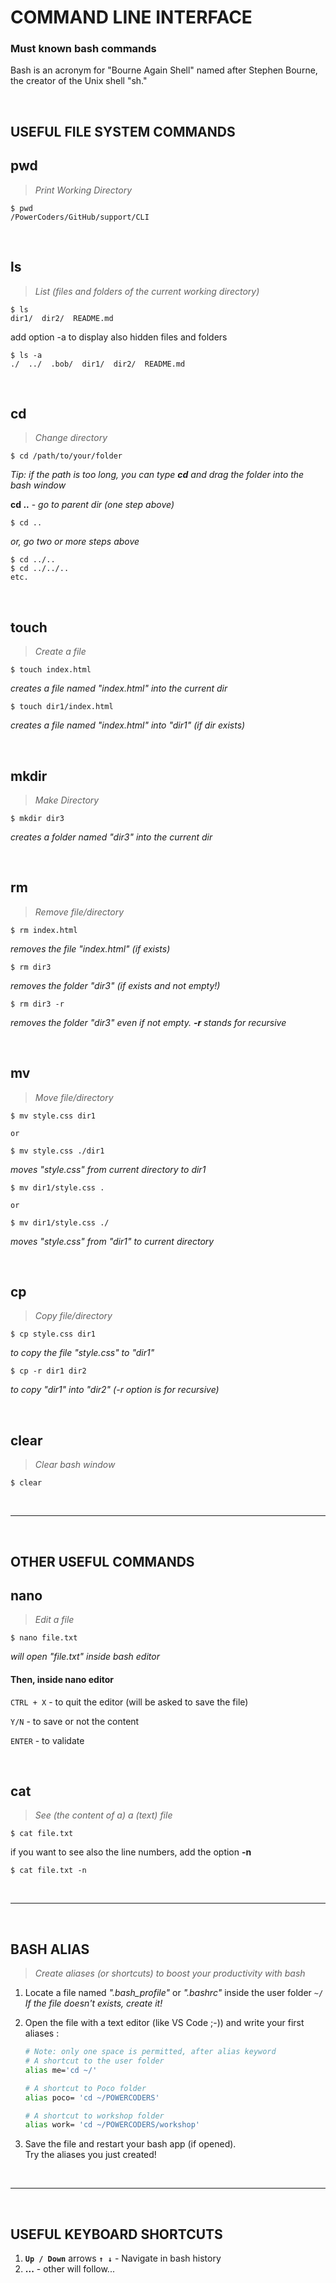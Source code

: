 # COMMAND LINE INTERFACE
<h3>Must known bash commands</h3>
<p>Bash is an acronym for "Bourne Again Shell" named after Stephen Bourne, the creator of the Unix shell "sh."</p>

<br>

## USEFUL FILE SYSTEM COMMANDS

## pwd
> *Print Working Directory*
```shell
$ pwd
/PowerCoders/GitHub/support/CLI
```

<br>

## ls
> *List (files and folders of the current working directory)*

```shell
$ ls
dir1/  dir2/  README.md
```
add option -a to display also hidden files and folders 
```shell
$ ls -a
./  ../  .bob/  dir1/  dir2/  README.md
```

<br>

## cd
> *Change directory*

```shell
$ cd /path/to/your/folder
```
*Tip: if the path is too long, you can type **cd** and drag the folder into the bash window*

**cd ..** - *go to parent dir (one step above)*
```shell
$ cd ..
```

*or, go two or more steps above*
```shell
$ cd ../..
$ cd ../../..
etc.
```

<br>

## touch
> *Create a file*

```shell
$ touch index.html
```
*creates a file named "index.html" into the current dir*

```shell
$ touch dir1/index.html
```
*creates a file named "index.html" into "dir1" (if dir exists)*

<br>

## mkdir
> *Make Directory*

```shell
$ mkdir dir3
```
*creates a folder named "dir3" into the current dir*

<br>

## rm
> *Remove file/directory*
```shell
$ rm index.html
```
*removes the file "index.html" (if exists)*

```shell
$ rm dir3
```
*removes the folder "dir3" (if exists and not empty!)*

```shell
$ rm dir3 -r
```
*removes the folder "dir3" even if not empty. **-r** stands for recursive*

<br>

## mv
> *Move file/directory*
```shell
$ mv style.css dir1

or

$ mv style.css ./dir1
```
*moves "style.css" from current directory to dir1*

```shell
$ mv dir1/style.css .

or

$ mv dir1/style.css ./
```
*moves "style.css" from "dir1" to current directory*

<br>

## cp
> *Copy file/directory*
```shell
$ cp style.css dir1
```
*to copy the file "style.css" to "dir1"*

```shell
$ cp -r dir1 dir2
```
*to copy "dir1" into "dir2" (-r option is for recursive)*

<br>

## clear
> *Clear bash window*
```shell
$ clear
```

<br>

---

<br>

## OTHER USEFUL COMMANDS

## nano
> *Edit a file*

```shell
$ nano file.txt
```
*will open "file.txt" inside bash editor*

#### Then, inside nano editor
`CTRL + X` - to quit the editor (will be asked to save the file)

`Y/N` - to save or not the content

`ENTER` - to validate

<br>

## cat
> *See (the content of a) a (text) file*
```shell
$ cat file.txt
```

if you want to see also the line numbers, add the option **-n**

```shell
$ cat file.txt -n
```

<br>

---

<br>

## BASH ALIAS
> *Create aliases (or shortcuts) to boost your productivity with bash*

1. Locate a file named *".bash_profile"* or *".bashrc"* inside the user folder ```~/```<br>
   *If the file doesn't exists, create it!*

2. Open the file with a text editor (like VS Code ;-)) and write your first aliases :
   
    ```bash
    # Note: only one space is permitted, after alias keyword
    # A shortcut to the user folder
    alias me='cd ~/'
    
    # A shortcut to Poco folder
    alias poco= 'cd ~/POWERCODERS'

    # A shortcut to workshop folder
    alias work= 'cd ~/POWERCODERS/workshop'
    ```
3. Save the file and restart your bash app (if opened).<br>
   Try the aliases you just created!

<br>

---

<br>

## USEFUL KEYBOARD SHORTCUTS

1. **`Up / Down`** arrows **`↑ ↓`** - Navigate in bash history
2. **...** - other will follow...